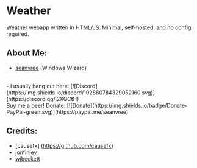 # Weather
Weather webapp written in HTML/JS. Minimal, self-hosted, and no config required. 


## About Me:
- [seanvree](https://github.com/seanvree) (Windows Wizard)
<br>
- I usually hang out here:  [![Discord](https://img.shields.io/discord/102860784329052160.svg)](https://discord.gg/j2XGCtH)
<br>
Buy me a beer! Donate:   [![Donate](https://img.shields.io/badge/Donate-PayPal-green.svg)](https://paypal.me/seanvree)
<br>

## Credits: 

- [causefx] (https://github.com/causefx)
- [jonfinley](https://github.com/jonfinley)
- [wjbeckett](https://github.com/wjbeckett)
